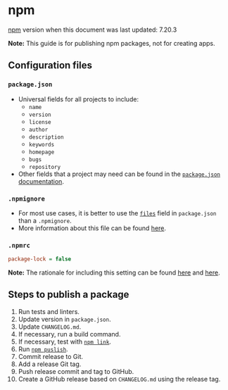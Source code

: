 # npm

[npm](https://docs.npmjs.com/) version when this document was last updated: 7.20.3

**Note:** This guide is for publishing npm packages, not for creating apps.

## Configuration files

### `package.json`

- Universal fields for all projects to include:
  - `name`
  - `version`
  - `license`
  - `author`
  - `description`
  - `keywords`
  - `homepage`
  - `bugs`
  - `repository`
- Other fields that a project may need can be found in the [`package.json` documentation](https://docs.npmjs.com/cli/v7/configuring-npm/package-json).

### `.npmignore`

- For most use cases, it is better to use the [`files`](https://docs.npmjs.com/cli/v7/configuring-npm/package-json#files) field in `package.json` than a `.npmignore`.
- More information about this file can be found [here](https://docs.npmjs.com/cli/v7/using-npm/developers#keeping-files-out-of-your-package).

### `.npmrc`

```ini
package-lock = false
```

**Note:** The rationale for including this setting can be found [here](https://github.com/eslint/eslint#why-doesnt-eslint-lock-dependency-versions) and [here](https://www.twilio.com/blog/lockfiles-nodejs).

## Steps to publish a package

1. Run tests and linters.
2. Update version in `package.json`.
3. Update `CHANGELOG.md`.
4. If necessary, run a build command.
5. If necessary, test with [`npm link`](https://docs.npmjs.com/cli/v7/commands/npm-link).
6. Run [`npm puslish`](https://docs.npmjs.com/cli/v7/commands/npm-publish).
7. Commit release to Git.
8. Add a release Git tag.
9. Push release commit and tag to GitHub.
10. Create a GitHub release based on `CHANGELOG.md` using the release tag.
